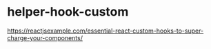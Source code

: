 # helper-hook-custom
https://reactjsexample.com/essential-react-custom-hooks-to-super-charge-your-components/
